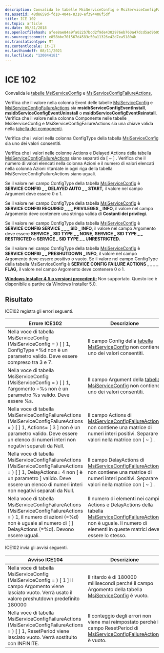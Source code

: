 ```yaml
---
description: Convalida le tabelle MsiServiceConfig e MsiServiceConfigFailureActions.
ms.assetid: 48d8659d-fd10-404a-8310-ef394406f5df
title: ICE 102
ms.topic: article
ms.date: 05/31/2018
ms.openlocfilehash: afee8ae84a9fa022b7bcd2f9de4302976eb760a47dcd5ad9b95eac09dd5a4885
ms.sourcegitcommit: e858bbe701567d4583c50a11326e42d7ea51804b
ms.translationtype: MT
ms.contentlocale: it-IT
ms.lasthandoff: 08/11/2021
ms.locfileid: "120044181"
---
```

# <a name="ice-102"></a>ICE 102

Convalida le [tabelle MsiServiceConfig](msiserviceconfig-table.md) e [MsiServiceConfigFailureActions.](msiserviceconfigfailureactions-table.md)

Verifica che il valore nella colonna Event delle tabelle [MsiServiceConfig](msiserviceconfig-table.md) e [MsiServiceConfigFailureActions](msiserviceconfigfailureactions-table.md) sia **msidbServiceConfigEventInstall**, **msidbServiceConfigEventUninstall** o **msidbServiceConfigEventReinstall**. Verifica che il valore nella colonna Componente nelle tabelle \_ MsiServiceConfig e MsiServiceConfigFailureActions sia una chiave valida nella [tabella dei componenti](component-table.md).

Verifica che i valori nella colonna ConfigType della tabella [MsiServiceConfig](msiserviceconfig-table.md) sia uno dei valori consentiti.

Verifica che i valori nelle colonne Actions e Delayed Actions della tabella [MsiServiceConfigFailureActions](msiserviceconfigfailureactions-table.md) siano separati da \[ ~ \] . Verifica che il numero di valori elencati nella colonna Azioni e il numero di valori elencati nella colonna Azioni ritardate in ogni riga della tabella MsiServiceConfigFailureActions siano uguali.

Se il valore nel campo ConfigType della tabella [MsiServiceConfig](msiserviceconfig-table.md) è **SERVICE CONFIG \_ \_ DELAYED AUTO \_ \_ START,** il valore nel campo Argument deve essere 0 o 1.

Se il valore nel campo ConfigType della tabella [MsiServiceConfig](msiserviceconfig-table.md) è **SERVICE CONFIG REQUIRED \_ \_ \_ PRIVILEGES \_ INFO,** il valore nel campo Argomento deve contenere una stringa valida di **Costanti dei privilegi**.

Se il valore nel campo ConfigType della tabella [MsiServiceConfig](msiserviceconfig-table.md) è **SERVICE CONFIG SERVICE \_ \_ \_ SID \_ INFO,** il valore nel campo Argomento deve essere **SERVICE \_ SID TYPE \_ \_ NONE,** **SERVICE \_ SID TYPE \_ \_ RESTRICTED** o **SERVICE \_ SID TYPE \_ \_ UNRESTRICTED.**

Se il valore nel campo ConfigType della tabella [MsiServiceConfig](msiserviceconfig-table.md) è **SERVICE CONFIG \_ \_ PRESHUTDOWN \_ INFO,** il valore nel campo Argomento deve essere positivo o vuoto. Se il valore nel campo ConfigType della tabella MsiServiceConfig è **SERVICE CONFIG FAILURE ACTIONS \_ \_ \_ \_ FLAG,** il valore nel campo Argomento deve contenere 0 o 1.

**[Windows Installer 4.5 o versioni precedenti:](not-supported-in-windows-installer-4-5.md)** Non supportato. Questo ice è disponibile a partire da Windows Installer 5.0.

## <a name="result"></a>Risultato

ICE102 registra gli errori seguenti.



| Errore ICE102                                                                                                                                                                                          | Descrizione                                                                                                                                                                                                                         |
|-------------------------------------------------------------------------------------------------------------------------------------------------------------------------------------------------------|-------------------------------------------------------------------------------------------------------------------------------------------------------------------------------------------------------------------------------------|
| Nella voce di tabella MsiServiceConfig (MsiServiceConfig = ) \[ \] 1, ConfigType =%d non è un parametro valido. Deve essere compreso tra 3 e 7.                                                                | Il campo Config della [tabella MsiServiceConfig](msiserviceconfig-table.md) non contiene uno dei valori consentiti.                                                                                                            |
| Nella voce di tabella MsiServiceConfig (MsiServiceConfig = ) \[ \] 1, l'argomento =%s non è un parametro %s valido. Deve essere %s.                                                                            | Il campo Argument della [tabella MsiServiceConfig](msiserviceconfig-table.md) non contiene uno dei valori consentiti.                                                                                                          |
| Nella voce di tabella MsiServiceConfigFailureActions (MsiServiceConfigFailureActions = ) \[ \] 1, Actions= \[ 3 \] non è un parametro valido. Deve essere un elenco di numeri interi non negativi separati da Null.      | Il campo Actions di [MsiServiceConfigFailureActions](msiserviceconfigfailureactions-table.md) non contiene una matrice di numeri interi positivi. Separare i valori nella matrice con \[ ~ \] .                                      |
| Nella voce di tabella MsiServiceConfigFailureActions (MsiServiceConfigFailureActions = ) \[ \] 1, DelayActions= 4 non \[ è un parametro \] valido. Deve essere un elenco di numeri interi non negativi separati da Null. | Il campo DelayActions di [MsiServiceConfigFailureActions](msiserviceconfigfailureactions-table.md) non contiene una matrice di numeri interi positivi. Separare i valori nella matrice con \[ ~ \] .                                 |
| Nella voce di tabella MsiServiceConfigFailureActions (MsiServiceConfigFailureActions = ) 1, il numero di azioni (=%d) non è uguale al numero di \[ \] DelayActions (=%d). Devono essere uguali.           | Il numero di elementi nei campi Actions e DelayActions della tabella [MsiServiceConfigFailureActions](msiserviceconfigfailureactions-table.md) non è uguale. Il numero di elementi in queste matrici deve essere lo stesso. |



 

ICE102 invia gli avvisi seguenti.



| Avviso ICE104                                                                                                                                            | Descrizione                                                                                                                                                   |
|-----------------------------------------------------------------------------------------------------------------------------------------------------------|---------------------------------------------------------------------------------------------------------------------------------------------------------------|
| Nella voce di tabella MsiServiceConfig (MsiServiceConfig = ) \[ 1 \] il campo Argomento viene lasciato vuoto. Verrà usato il valore preshutdown predefinito 180000            | Il ritardo è di 180000 millisecondi perché il campo Argomento della tabella [MsiServiceConfig](msiserviceconfig-table.md) è vuoto.                        |
| Nella voce di tabella MsiServiceConfigFailureActions (MsiServiceConfigFailureActions = ) \[ \] 1, ResetPeriod viene lasciato vuoto. Verrà sostituito con INFINITE. | Il conteggio degli errori non viene mai reimpostato perché il campo ResetPeriod di [MsiServiceConfigFailureActions](msiserviceconfigfailureactions-table.md) è vuoto. |



 

 

 



